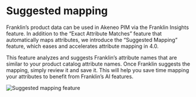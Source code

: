 # Suggested mapping

Franklin’s product data can be used in Akeneo PIM via the Franklin
Insights feature. In addition to the “Exact Attribute Matches” feature that automatically maps attributes, we introduce the “Suggested Mapping” feature, which eases and accelerates attribute mapping in 4.0.

This feature analyzes and suggests Franklin’s attribute names that are similar to your product catalog attribute names. Once Franklin suggests the mapping, simply review it and save it. This will help you save time mapping your attributes to benefit from Franklin’s AI features.

![Suggested mapping feature](../img/FranklinInsights_suggestedmapping.jpg)
